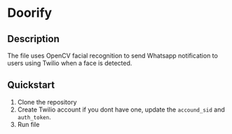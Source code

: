 # Doorify

## Description
The file uses OpenCV facial recognition to send Whatsapp notification to users using Twilio when a face is detected.

## Quickstart
1. Clone the repository
2. Create Twilio account if you dont have one, update the ```accound_sid``` and ```auth_token```.
3. Run file
